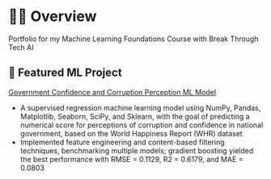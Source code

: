 # 🫧🍏 Overview

Portfolio for my Machine Learning Foundations Course with Break Through Tech AI

## 🌲 Featured ML Project 
[Government Confidence and Corruption Perception ML Model](https://github.com/maggieyung/ecornell-portfolio/blob/main/DefineAndSolveMLProblem.ipynb)
- A supervised regression machine learning model using NumPy, Pandas, Matplotlib, Seaborn, SciPy, and Sklearn, with the goal of predicting a numerical score for perceptions of corruption and confidence in national government, based on the World Happiness Report (WHR) dataset
- Implemented feature engineering and content-based filtering techniques, benchmarking multiple models; gradient boosting yielded the best performance with RMSE = 0.1129, R2 = 0.6179, and MAE = 0.0803
